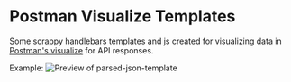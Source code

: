 # Postman Visualize Templates
Some scrappy handlebars templates and js created for visualizing data in [Postman's visualize](https://learning.postman.com/docs/postman/sending-api-requests/visualizer/) for API responses.

Example:
![Preview of parsed-json-template](https://user-images.githubusercontent.com/19812780/85197178-1f677800-b294-11ea-967f-f80696e31339.png)
